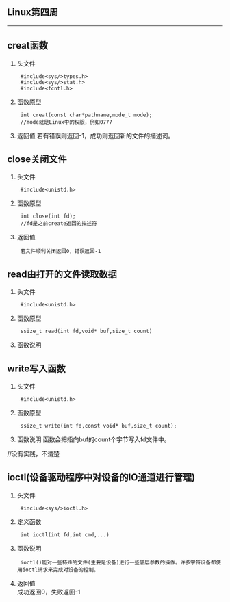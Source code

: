 ## Linux第四周
---
## creat函数
1. 头文件   

        #include<sys/>types.h>
        #include<sys/>stat.h>
        #include<fcntl.h>
2. 函数原型

        int creat(const char*pathname,mode_t mode);
        //mode就是Linux中的权限，例如0777
3. 返回值
    若有错误则返回-1，成功则返回新的文件的描述词。
## close关闭文件
1. 头文件

        #include<unistd.h>
2. 函数原型

        int close(int fd);
        //fd是之前create返回的描述符
3. 返回值

        若文件顺利关闭返回0，错误返回-1
## read由打开的文件读取数据
1. 头文件

        #include<unistd.h>
2. 函数原型

        ssize_t read(int fd,void* buf,size_t count)
3. 函数说明
## write写入函数
1. 头文件

        #include<unistd.h>
2. 函数原型

        ssize_t write(int fd,const void* buf,size_t count);
3. 函数说明
    函数会把指向buf的count个字节写入fd文件中。

//没有实践，不清楚
## ioctl(设备驱动程序中对设备的IO通道进行管理)
1. 头文件

        #include<sys/>ioctl.h>
2. 定义函数

        int ioctl(int fd,int cmd,...)
3. 函数说明

        ioctl()能对一些特殊的文件(主要是设备)进行一些底层参数的操作。许多字符设备都使用ioctl请求来完成对设备的控制。
4. 返回值   
 成功返回0，失败返回-1       